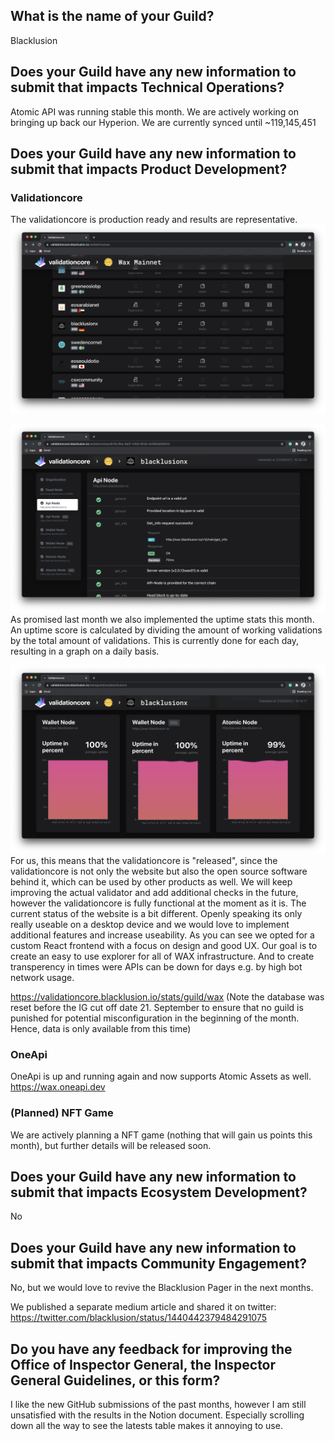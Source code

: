 ## What is the name of your Guild?

Blacklusion

## Does your Guild have any new information to submit that impacts Technical Operations?

Atomic API was running stable this month. We are actively working on bringing up back our Hyperion. We are currently synced until ~119,145,451

## Does your Guild have any new information to submit that impacts Product Development?

### Validationcore
The validationcore is production ready and results are representative.
![Guild List View](https://github.com/Blacklusion/guild-submissions/blob/1674c9cb182b550ef30527f8d5c8be62bb1c25b5/2021%20September/Screenshot-3.png "Guild List View")

![Guild Validation View](https://github.com/Blacklusion/guild-submissions/blob/1674c9cb182b550ef30527f8d5c8be62bb1c25b5/2021%20September/Screenshot-2.png "Guild Validation View")
As promised last month we also implemented the uptime stats this month. An uptime score is calculated by dividing the amount of working validations by the total amount of validations. This is currently done for each day, resulting in a graph on a daily basis.

![Guild Validation View](https://github.com/Blacklusion/guild-submissions/blob/1674c9cb182b550ef30527f8d5c8be62bb1c25b5/2021%20September/Screenshot-1.png "Guild Uptime Stats")
For us, this means that the validationcore is "released", since the validationcore is not only the website but also the open source software behind it, which can be used by other products as well. We will keep improving the actual validator and add additional checks in the future, however the validationcore is fully functional at the moment as it is. The current status of the website is a bit different. Openly speaking its only really useable on a desktop device and we would love to implement additional features and increase useability. As you can see we opted for a custom React frontend with a focus on design and good UX. Our goal is to create an easy to use explorer for all of WAX infrastructure. And to create transperency in times were APIs can be down for days e.g. by high bot network usage.

https://validationcore.blacklusion.io/stats/guild/wax
(Note the database was reset before the IG cut off date 21. September to ensure that no guild is punished for potential misconfiguration in the beginning of the month. Hence, data is only available from this time)


### OneApi
OneApi is up and running again and now supports Atomic Assets as well.
https://wax.oneapi.dev

### (Planned) NFT Game
We are actively planning a NFT game (nothing that will gain us points this month), but further details will be released soon.

## Does your Guild have any new information to submit that impacts Ecosystem Development?

No

## Does your Guild have any new information to submit that impacts Community Engagement?

No, but we would love to revive the Blacklusion Pager in the next months.

We published a separate medium article and shared it on twitter:
https://twitter.com/blacklusion/status/1440442379484291075

## Do you have any feedback for improving the Office of Inspector General, the Inspector General Guidelines, or this form?

I like the new GitHub submissions of the past months, however I am still unsatisfied with the results in the Notion document. Especially scrolling down all the way to see the latests table makes it annoying to use.

